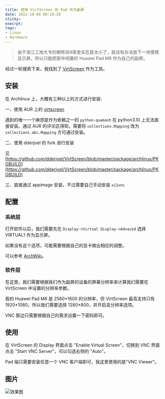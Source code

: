 ```yaml
---
title: 使用 VirtScreen 将 Pad 作为副屏
date: 2022-10-04 00:19:20
sticky:
execrpt:
tags:
- Linux
- Hardware
---
```


> 由于浙江工地大专的朝晖尚9宿舍实在是太小了，我没有办法放下一块便携显示屏，所以只能把家中闲置的 Huawei Pad M6 作为自己的副屏。

经过一轮搜索下来，我找到了 [VirtScreen](https://github.com/kbumsik/VirtScreen) 作为工具。

## 安装

在 Archlinux 上，大概有三种以上的方式进行安装: 

一、使用 AUR 上的 [virtscreen](https://aur.archlinux.org/package/virtscreen/)

遇到的唯一一个麻烦是作为依赖之一的 `python-quamash` 在 python3.10 上无法直接安装。通过 AUR 的评论区得知，需要将 `collections.Mapping` 改为 `collections.abc.Mapping` 方可通过安装。

二、使用 dderjoel 的 fork 进行安装

见 [https://github.com/dderjoel/VirtScreen/blob/master/package/archlinux/PKGBUILD](https://github.com/dderjoel/VirtScreen/blob/master/package/archlinux/PKGBUILD)

三、直接通过 appimage 安装，不过需要自己手动安装 `x11vnc`

## 配置

### 系统层

打开软件以后，我们需要先在 `Display->Virtual Display->Advaced` 选择 VIRTUAL1 作为显示屏。

如果没有这个选项，可能需要根据自己的显卡做出相应的调整。

可以参考 [ArchWiki](https://wiki.archlinux.org/title/Extreme_Multihead#Using_a_virtual_output)。

### 软件层

在这里，我们需要根据我们作为副屏的设备的屏幕分辨率来计算我们需要在 VirtScreen 中设置的分辨率参数。

我的 Huawei Pad M6 是 2560\*1600 的分辨率，但 VirtScreen 最高支持只有 1920\*1080，所以我们需要选择 1280\*800，并开启高分辨率选项。

VNC 那边只需要根据自己的需求设置一下密码即可。

## 使用

在 VirtScreen 的 Display 界面点击 "Enable Virtual Screen"，切换到 VNC 界面点击 "Start VNC Server"，可以勾选右侧的 "Auto"。

Pad 端只需要安装任意一个 VNC 客户端即可，我这里使用的是"VNC Viewer"。

## 图片

![效果图](https://cdn.zhullyb.top/uploads/2024/08/12/633b1bd1ba8f4.webp)